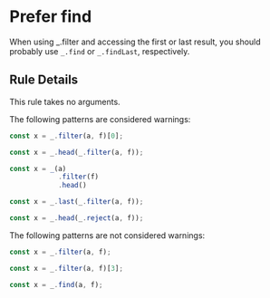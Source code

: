 # Prefer find

When using _.filter and accessing the first or last result, you should probably use `_.find` or `_.findLast`, respectively.

## Rule Details

This rule takes no arguments.

The following patterns are considered warnings:

```js
const x = _.filter(a, f)[0];
```

```js
const x = _.head(_.filter(a, f));
```

```js
const x = _(a)
            .filter(f)
            .head()
```

```js
const x = _.last(_.filter(a, f));
```

```js
const x = _.head(_.reject(a, f));
```
The following patterns are not considered warnings:

```js
const x = _.filter(a, f);
```

```js
const x = _.filter(a, f)[3];
```

```js
const x = _.find(a, f);
```